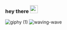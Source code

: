 ### hey there <img src="https://media.giphy.com/media/hvRJCLFzcasrR4ia7z/giphy.gif" width="25px">
![giphy (1)](https://user-images.githubusercontent.com/92158821/166146399-59f8f7cf-ddc4-4517-87ed-1b92e6657075.gif)
![waving-wave](https://user-images.githubusercontent.com/92158821/166147247-dc5ef98c-049d-452d-bba1-39cbb8a040a5.gif)

<!--
**TheBogman02/TheBogman02** is a ✨ _special_ ✨ repository because its `README.md` (this file) appears on your GitHub profile.

Here are some ideas to get you started:

- 🔭 I’m currently working on ...
- 🌱 I’m currently learning ...
- 👯 I’m looking to collaborate on ...
- 🤔 I’m looking for help with ...
- 💬 Ask me about ...
- 📫 How to reach me: ...
- 😄 Pronouns: ...
- ⚡ Fun fact: ...
-->
